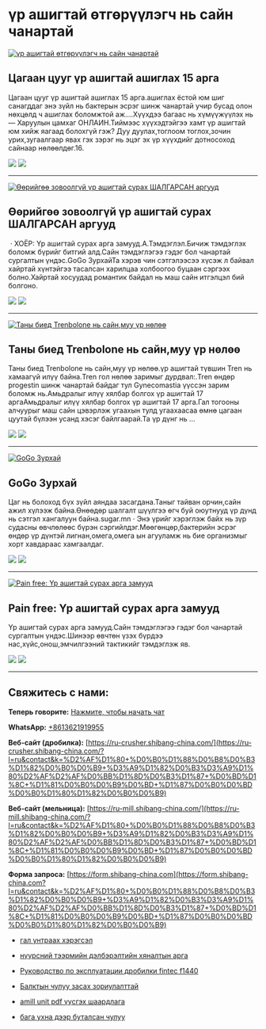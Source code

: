 # үр ашигтай өтгөрүүлэгч нь сайн чанартай

<a href="https://swt.shibang-china.com/?l=ru&img&k=%D2%AF%D1%80+%D0%B0%D1%88%D0%B8%D0%B3%D1%82%D0%B0%D0%B9+%D3%A9%D1%82%D0%B3%D3%A9%D1%80%D2%AF%D2%AF%D0%BB%D1%8D%D0%B3%D1%87+%D0%BD%D1%8C+%D1%81%D0%B0%D0%B9%D0%BD+%D1%87%D0%B0%D0%BD%D0%B0%D1%80%D1%82%D0%B0%D0%B9" target="_blank">![үр ашигтай өтгөрүүлэгч нь сайн чанартай](http://static.shibang-china.com/all-800x300/1389.jpg)</a>

## Цагаан цууг үр ашигтай ашиглах 15 арга
Цагаан цууг үр ашигтай ашиглах 15 арга.ашиглах ёстой юм шиг санагддаг энэ зүйл нь бактерын эсрэг шинж чанартай учир бусад олон нөхцөлд ч ашиглах боломжтой аж.…Хүүхдээ багаас нь хүмүүжүүлэх нь — Харуулын цамхаг ОНЛАИН.Тиймээс хүүхэдтэйгээ хамт үр ашигтай юм хийж яагаад болохгүй гэж? Дуу дуулах,тоглоом тоглох,зочин урих,зугаалгаар явах гэх зэрэг нь эцэг эх үр хүүхдийг дотносоход сайнаар нөлөөлдөг.16.


<a href="https://whatsapp.shibangsoft.com/WhatsApp.php" target="_blank" title="WhatsApp">![](http://static.shibang-china.com/icon/whatsapp.png)</a> <a href="https://swt.shibang-china.com/?l=ru&icon&k=%D2%AF%D1%80+%D0%B0%D1%88%D0%B8%D0%B3%D1%82%D0%B0%D0%B9+%D3%A9%D1%82%D0%B3%D3%A9%D1%80%D2%AF%D2%AF%D0%BB%D1%8D%D0%B3%D1%87+%D0%BD%D1%8C+%D1%81%D0%B0%D0%B9%D0%BD+%D1%87%D0%B0%D0%BD%D0%B0%D1%80%D1%82%D0%B0%D0%B9" target="_blank">![](http://static.shibang-china.com/icon/chat-ru.png)</a>

---

<a href="https://swt.shibang-china.com/?l=ru&img&k=%D2%AF%D1%80+%D0%B0%D1%88%D0%B8%D0%B3%D1%82%D0%B0%D0%B9+%D3%A9%D1%82%D0%B3%D3%A9%D1%80%D2%AF%D2%AF%D0%BB%D1%8D%D0%B3%D1%87+%D0%BD%D1%8C+%D1%81%D0%B0%D0%B9%D0%BD+%D1%87%D0%B0%D0%BD%D0%B0%D1%80%D1%82%D0%B0%D0%B9" target="_blank">![Өөрийгөө зовоолгүй үр ашигтай сурах ШАЛГАРСАН аргууд](http://static.shibang-china.com/all-800x300/217.jpg)</a>

## Өөрийгөө зовоолгүй үр ашигтай сурах ШАЛГАРСАН аргууд
&nbsp;&#0183;&#32;ХОЁР: Үр ашигтай сурах арга замууд.А.Тэмдэглэл.Бичиж тэмдэглэх боломж бүрийг битгий алд.Сайн тэмдэглэгээ гэдэг бол чанартай сургалтын үндэс.GoGo ЗурхайТа хэрэв чин сэтгэлээсээ хүсэж л байвал хайртай хүнтэйгээ тасалсан харилцаа холбоогоо буцаан сэргээх болно.Хайртай хосуудад романтик байдал нь маш сайн итгэлцэл бий болгоно.


<a href="https://whatsapp.shibangsoft.com/WhatsApp.php" target="_blank" title="WhatsApp">![](http://static.shibang-china.com/icon/whatsapp.png)</a> <a href="https://swt.shibang-china.com/?l=ru&icon&k=%D2%AF%D1%80+%D0%B0%D1%88%D0%B8%D0%B3%D1%82%D0%B0%D0%B9+%D3%A9%D1%82%D0%B3%D3%A9%D1%80%D2%AF%D2%AF%D0%BB%D1%8D%D0%B3%D1%87+%D0%BD%D1%8C+%D1%81%D0%B0%D0%B9%D0%BD+%D1%87%D0%B0%D0%BD%D0%B0%D1%80%D1%82%D0%B0%D0%B9" target="_blank">![](http://static.shibang-china.com/icon/chat-ru.png)</a>

---

<a href="https://swt.shibang-china.com/?l=ru&img&k=%D2%AF%D1%80+%D0%B0%D1%88%D0%B8%D0%B3%D1%82%D0%B0%D0%B9+%D3%A9%D1%82%D0%B3%D3%A9%D1%80%D2%AF%D2%AF%D0%BB%D1%8D%D0%B3%D1%87+%D0%BD%D1%8C+%D1%81%D0%B0%D0%B9%D0%BD+%D1%87%D0%B0%D0%BD%D0%B0%D1%80%D1%82%D0%B0%D0%B9" target="_blank">![Таны биед Trenbolone нь сайн,муу үр нөлөө](http://static.shibang-china.com/all-800x300/247.jpg)</a>

## Таны биед Trenbolone нь сайн,муу үр нөлөө
Таны биед Trenbolone нь сайн,муу үр нөлөө.үр ашигтай түвшин Tren нь хамаагүй илүү байна.Tren гол нөлөө заримыг дурдвал:.Tren өндөр progestin шинж чанартай байдаг тул Gynecomastia үүссэн зарим боломж нь.Амьдралыг илүү хялбар болгох үр ашигтай 17 аргаАмьдралыг илүү хялбар болгох үр ашигтай 17 арга.Гал тогооны алчуурыг маш сайн цэвэрлэж угаахын тулд угаахаасаа өмнө цагаан цуутай бүлээн усанд хэсэг байлгаарай.Та үр дүнг нь …


<a href="https://whatsapp.shibangsoft.com/WhatsApp.php" target="_blank" title="WhatsApp">![](http://static.shibang-china.com/icon/whatsapp.png)</a> <a href="https://swt.shibang-china.com/?l=ru&icon&k=%D2%AF%D1%80+%D0%B0%D1%88%D0%B8%D0%B3%D1%82%D0%B0%D0%B9+%D3%A9%D1%82%D0%B3%D3%A9%D1%80%D2%AF%D2%AF%D0%BB%D1%8D%D0%B3%D1%87+%D0%BD%D1%8C+%D1%81%D0%B0%D0%B9%D0%BD+%D1%87%D0%B0%D0%BD%D0%B0%D1%80%D1%82%D0%B0%D0%B9" target="_blank">![](http://static.shibang-china.com/icon/chat-ru.png)</a>

---

<a href="https://swt.shibang-china.com/?l=ru&img&k=%D2%AF%D1%80+%D0%B0%D1%88%D0%B8%D0%B3%D1%82%D0%B0%D0%B9+%D3%A9%D1%82%D0%B3%D3%A9%D1%80%D2%AF%D2%AF%D0%BB%D1%8D%D0%B3%D1%87+%D0%BD%D1%8C+%D1%81%D0%B0%D0%B9%D0%BD+%D1%87%D0%B0%D0%BD%D0%B0%D1%80%D1%82%D0%B0%D0%B9" target="_blank">![GoGo Зурхай](http://static.shibang-china.com/all-800x300/522.jpg)</a>

## GoGo Зурхай
Цаг нь болоход бүх зүйл аяндаа засагдана.Таныг тайван орчин,сайн ажил хүлээж байна.Өнөөдөр шалгалт шүүлгээ өгч буй оюутнууд үр дүнд нь сэтгэл хангалуун байна.sugar.mn&nbsp;&#0183;&#32;Энэ үрийг хэрэглэж байх нь зүр судасны өвчлөлөөс бүрэн сэргийлдэг.Мөөгөнцөр,бактерийн эсрэг өндөр үр дүнтэй лигнан,омега,омега ын агууламж нь бие организмыг хорт хавдараас хамгаалдаг.


<a href="https://whatsapp.shibangsoft.com/WhatsApp.php" target="_blank" title="WhatsApp">![](http://static.shibang-china.com/icon/whatsapp.png)</a> <a href="https://swt.shibang-china.com/?l=ru&icon&k=%D2%AF%D1%80+%D0%B0%D1%88%D0%B8%D0%B3%D1%82%D0%B0%D0%B9+%D3%A9%D1%82%D0%B3%D3%A9%D1%80%D2%AF%D2%AF%D0%BB%D1%8D%D0%B3%D1%87+%D0%BD%D1%8C+%D1%81%D0%B0%D0%B9%D0%BD+%D1%87%D0%B0%D0%BD%D0%B0%D1%80%D1%82%D0%B0%D0%B9" target="_blank">![](http://static.shibang-china.com/icon/chat-ru.png)</a>

---

<a href="https://swt.shibang-china.com/?l=ru&img&k=%D2%AF%D1%80+%D0%B0%D1%88%D0%B8%D0%B3%D1%82%D0%B0%D0%B9+%D3%A9%D1%82%D0%B3%D3%A9%D1%80%D2%AF%D2%AF%D0%BB%D1%8D%D0%B3%D1%87+%D0%BD%D1%8C+%D1%81%D0%B0%D0%B9%D0%BD+%D1%87%D0%B0%D0%BD%D0%B0%D1%80%D1%82%D0%B0%D0%B9" target="_blank">![Pain free: Үр ашигтай сурах арга замууд](http://static.shibang-china.com/all-800x300/104.jpg)</a>

## Pain free: Үр ашигтай сурах арга замууд
Үр ашигтай сурах арга замууд.Сайн тэмдэглэгээ гэдэг бол чанартай сургалтын үндэс.Шинээр өвчтөн үзэх бүрдээ нас,хүйс,онош,эмчилгээний тактикийг тэмдэглэж яв.

<a href="https://whatsapp.shibangsoft.com/WhatsApp.php" target="_blank" title="WhatsApp">![](http://static.shibang-china.com/icon/whatsapp.png)</a> <a href="https://swt.shibang-china.com/?l=ru&icon&k=%D2%AF%D1%80+%D0%B0%D1%88%D0%B8%D0%B3%D1%82%D0%B0%D0%B9+%D3%A9%D1%82%D0%B3%D3%A9%D1%80%D2%AF%D2%AF%D0%BB%D1%8D%D0%B3%D1%87+%D0%BD%D1%8C+%D1%81%D0%B0%D0%B9%D0%BD+%D1%87%D0%B0%D0%BD%D0%B0%D1%80%D1%82%D0%B0%D0%B9" target="_blank">![](http://static.shibang-china.com/icon/chat-ru.png)</a>

---
## Свяжитесь с нами:

**Теперь говорите:** [Нажмите, чтобы начать чат](https://swt.shibang-china.com?l=ru&contact&k=%D2%AF%D1%80+%D0%B0%D1%88%D0%B8%D0%B3%D1%82%D0%B0%D0%B9+%D3%A9%D1%82%D0%B3%D3%A9%D1%80%D2%AF%D2%AF%D0%BB%D1%8D%D0%B3%D1%87+%D0%BD%D1%8C+%D1%81%D0%B0%D0%B9%D0%BD+%D1%87%D0%B0%D0%BD%D0%B0%D1%80%D1%82%D0%B0%D0%B9)

**WhatsApp:**  [+8613621919955](https://whatsapp.shibangsoft.com/WhatsApp.php)

**Веб-сайт (дробилка):** [https://ru-crusher.shibang-china.com/](https://ru-crusher.shibang-china.com/?l=ru&contact&k=%D2%AF%D1%80+%D0%B0%D1%88%D0%B8%D0%B3%D1%82%D0%B0%D0%B9+%D3%A9%D1%82%D0%B3%D3%A9%D1%80%D2%AF%D2%AF%D0%BB%D1%8D%D0%B3%D1%87+%D0%BD%D1%8C+%D1%81%D0%B0%D0%B9%D0%BD+%D1%87%D0%B0%D0%BD%D0%B0%D1%80%D1%82%D0%B0%D0%B9)

**Веб-сайт (мельница):** [https://ru-mill.shibang-china.com/](https://ru-mill.shibang-china.com/?l=ru&contact&k=%D2%AF%D1%80+%D0%B0%D1%88%D0%B8%D0%B3%D1%82%D0%B0%D0%B9+%D3%A9%D1%82%D0%B3%D3%A9%D1%80%D2%AF%D2%AF%D0%BB%D1%8D%D0%B3%D1%87+%D0%BD%D1%8C+%D1%81%D0%B0%D0%B9%D0%BD+%D1%87%D0%B0%D0%BD%D0%B0%D1%80%D1%82%D0%B0%D0%B9)

**Форма запроса:** [https://form.shibang-china.com](https://form.shibang-china.com?l=ru&contact&k=%D2%AF%D1%80+%D0%B0%D1%88%D0%B8%D0%B3%D1%82%D0%B0%D0%B9+%D3%A9%D1%82%D0%B3%D3%A9%D1%80%D2%AF%D2%AF%D0%BB%D1%8D%D0%B3%D1%87+%D0%BD%D1%8C+%D1%81%D0%B0%D0%B9%D0%BD+%D1%87%D0%B0%D0%BD%D0%B0%D1%80%D1%82%D0%B0%D0%B9)

* [гал унтраах хэрэгсэл](../127/%D0%B3%D0%B0%D0%BB%20%D1%83%D0%BD%D1%82%D1%80%D0%B0%D0%B0%D1%85%20%D1%85%D1%8D%D1%80%D1%8D%D0%B3%D1%81%D1%8D%D0%BB.md)

* [нүүрсний тээрмийн дэлбэрэлтийн хяналтын арга](../129/%D0%BD%D2%AF%D2%AF%D1%80%D1%81%D0%BD%D0%B8%D0%B9%20%D1%82%D1%8D%D1%8D%D1%80%D0%BC%D0%B8%D0%B9%D0%BD%20%D0%B4%D1%8D%D0%BB%D0%B1%D1%8D%D1%80%D1%8D%D0%BB%D1%82%D0%B8%D0%B9%D0%BD%20%D1%85%D1%8F%D0%BD%D0%B0%D0%BB%D1%82%D1%8B%D0%BD%20%D0%B0%D1%80%D0%B3%D0%B0.md)

* [Руководство по эксплуатации дробилки fintec f1440](../126/%D0%A0%D1%83%D0%BA%D0%BE%D0%B2%D0%BE%D0%B4%D1%81%D1%82%D0%B2%D0%BE%20%D0%BF%D0%BE%20%D1%8D%D0%BA%D1%81%D0%BF%D0%BB%D1%83%D0%B0%D1%82%D0%B0%D1%86%D0%B8%D0%B8%20%D0%B4%D1%80%D0%BE%D0%B1%D0%B8%D0%BB%D0%BA%D0%B8%20fintec%20f1440.md)

* [Балктын чулуу засах зориулалттай](../129/%D0%91%D0%B0%D0%BB%D0%BA%D1%82%D1%8B%D0%BD%20%D1%87%D1%83%D0%BB%D1%83%D1%83%20%D0%B7%D0%B0%D1%81%D0%B0%D1%85%20%D0%B7%D0%BE%D1%80%D0%B8%D1%83%D0%BB%D0%B0%D0%BB%D1%82%D1%82%D0%B0%D0%B9.md)

* [amill unit pdf үүсгэх шаардлага](../129/amill%20unit%20pdf%20%D2%AF%D2%AF%D1%81%D0%B3%D1%8D%D1%85%20%D1%88%D0%B0%D0%B0%D1%80%D0%B4%D0%BB%D0%B0%D0%B3%D0%B0.md)

* [бага ухна дээр буталсан чулуу](../126/%D0%B1%D0%B0%D0%B3%D0%B0%20%D1%83%D1%85%D0%BD%D0%B0%20%D0%B4%D1%8D%D1%8D%D1%80%20%D0%B1%D1%83%D1%82%D0%B0%D0%BB%D1%81%D0%B0%D0%BD%20%D1%87%D1%83%D0%BB%D1%83%D1%83.md)